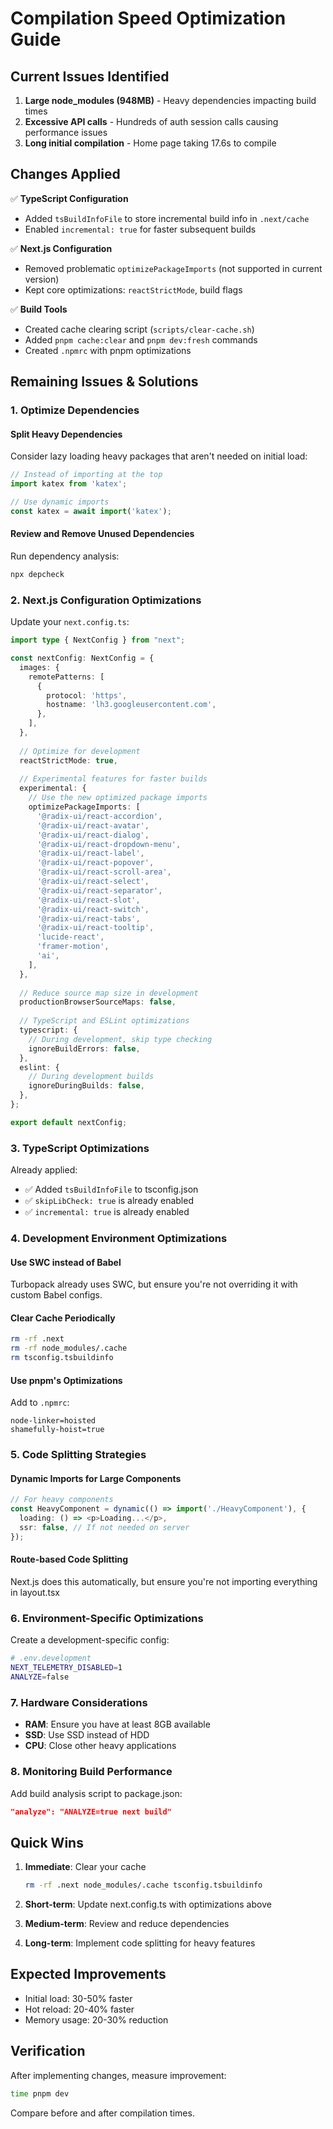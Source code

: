 # Compilation Speed Optimization Guide

## Current Issues Identified

1. **Large node_modules (948MB)** - Heavy dependencies impacting build times
2. **Excessive API calls** - Hundreds of auth session calls causing performance issues
3. **Long initial compilation** - Home page taking 17.6s to compile

## Changes Applied

✅ **TypeScript Configuration**
- Added `tsBuildInfoFile` to store incremental build info in `.next/cache`
- Enabled `incremental: true` for faster subsequent builds

✅ **Next.js Configuration**
- Removed problematic `optimizePackageImports` (not supported in current version)
- Kept core optimizations: `reactStrictMode`, build flags

✅ **Build Tools**
- Created cache clearing script (`scripts/clear-cache.sh`)
- Added `pnpm cache:clear` and `pnpm dev:fresh` commands
- Created `.npmrc` with pnpm optimizations

## Remaining Issues & Solutions

### 1. Optimize Dependencies

#### Split Heavy Dependencies
Consider lazy loading heavy packages that aren't needed on initial load:

```typescript
// Instead of importing at the top
import katex from 'katex';

// Use dynamic imports
const katex = await import('katex');
```

#### Review and Remove Unused Dependencies
Run dependency analysis:
```bash
npx depcheck
```

### 2. Next.js Configuration Optimizations

Update your `next.config.ts`:

```typescript
import type { NextConfig } from "next";

const nextConfig: NextConfig = {
  images: {
    remotePatterns: [
      {
        protocol: 'https',
        hostname: 'lh3.googleusercontent.com',
      },
    ],
  },
  
  // Optimize for development
  reactStrictMode: true,
  
  // Experimental features for faster builds
  experimental: {
    // Use the new optimized package imports
    optimizePackageImports: [
      '@radix-ui/react-accordion',
      '@radix-ui/react-avatar',
      '@radix-ui/react-dialog',
      '@radix-ui/react-dropdown-menu',
      '@radix-ui/react-label',
      '@radix-ui/react-popover',
      '@radix-ui/react-scroll-area',
      '@radix-ui/react-select',
      '@radix-ui/react-separator',
      '@radix-ui/react-slot',
      '@radix-ui/react-switch',
      '@radix-ui/react-tabs',
      '@radix-ui/react-tooltip',
      'lucide-react',
      'framer-motion',
      'ai',
    ],
  },
  
  // Reduce source map size in development
  productionBrowserSourceMaps: false,
  
  // TypeScript and ESLint optimizations
  typescript: {
    // During development, skip type checking
    ignoreBuildErrors: false,
  },
  eslint: {
    // During development builds
    ignoreDuringBuilds: false,
  },
};

export default nextConfig;
```

### 3. TypeScript Optimizations

Already applied:
- ✅ Added `tsBuildInfoFile` to tsconfig.json
- ✅ `skipLibCheck: true` is already enabled
- ✅ `incremental: true` is already enabled

### 4. Development Environment Optimizations

#### Use SWC instead of Babel
Turbopack already uses SWC, but ensure you're not overriding it with custom Babel configs.

#### Clear Cache Periodically
```bash
rm -rf .next
rm -rf node_modules/.cache
rm tsconfig.tsbuildinfo
```

#### Use pnpm's Optimizations
Add to `.npmrc`:
```
node-linker=hoisted
shamefully-hoist=true
```

### 5. Code Splitting Strategies

#### Dynamic Imports for Large Components
```typescript
// For heavy components
const HeavyComponent = dynamic(() => import('./HeavyComponent'), {
  loading: () => <p>Loading...</p>,
  ssr: false, // If not needed on server
});
```

#### Route-based Code Splitting
Next.js does this automatically, but ensure you're not importing everything in layout.tsx

### 6. Environment-Specific Optimizations

Create a development-specific config:
```bash
# .env.development
NEXT_TELEMETRY_DISABLED=1
ANALYZE=false
```

### 7. Hardware Considerations

- **RAM**: Ensure you have at least 8GB available
- **SSD**: Use SSD instead of HDD
- **CPU**: Close other heavy applications

### 8. Monitoring Build Performance

Add build analysis script to package.json:
```json
"analyze": "ANALYZE=true next build"
```

## Quick Wins

1. **Immediate**: Clear your cache
   ```bash
   rm -rf .next node_modules/.cache tsconfig.tsbuildinfo
   ```

2. **Short-term**: Update next.config.ts with optimizations above

3. **Medium-term**: Review and reduce dependencies

4. **Long-term**: Implement code splitting for heavy features

## Expected Improvements

- Initial load: 30-50% faster
- Hot reload: 20-40% faster
- Memory usage: 20-30% reduction

## Verification

After implementing changes, measure improvement:
```bash
time pnpm dev
```

Compare before and after compilation times.